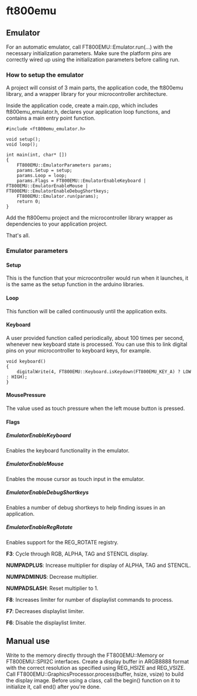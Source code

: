 # ft800emu #

## Emulator ##

For an automatic emulator, call FT800EMU::Emulator.run(...) with the 
necessary initialization parameters. Make sure the platform pins are 
correctly wired up using the initialization parameters before calling 
run. 

### How to setup the emulator ###

A project will consist of 3 main parts, the application code, the 
ft800emu library, and a wrapper library for your microcontroller 
architecture. 

Inside the application code, create a main.cpp, which includes 
ft800emu_emulator.h, declares your application loop functions, and 
contains a main entry point function. 

    #include <ft800emu_emulator.h>

    void setup();
    void loop();

    int main(int, char* [])
    {
        FT800EMU::EmulatorParameters params;
        params.Setup = setup;
        params.Loop = loop;
        params.Flags = FT800EMU::EmulatorEnableKeyboard | FT800EMU::EmulatorEnableMouse | FT800EMU::EmulatorEnableDebugShortkeys;
        FT800EMU::Emulator.run(params);
        return 0;
    }

Add the ft800emu project and the microcontroller library wrapper as 
dependencies to your application project. 

That's all. 

### Emulator parameters ###

#### Setup ####

This is the function that your microcontroller would run when it 
launches, it is the same as the setup function in the arduino libraries. 

#### Loop ####

This function will be called continuously until the application exits. 

#### Keyboard ####

A user provided function called periodically, about 100 times per 
second, whenever new keyboard state is processed. You can use this to 
link digital pins on your microcontroller to keyboard keys, for example. 

    void keyboard()
	{
	    digitalWrite(4, FT800EMU::Keyboard.isKeydown(FT800EMU_KEY_A) ? LOW : HIGH);
	}

#### MousePressure ####

The value used as touch pressure when the left mouse button is pressed. 

#### Flags ####

##### EmulatorEnableKeyboard #####

Enables the keyboard functionality in the emulator. 

##### EmulatorEnableMouse #####

Enables the mouse cursor as touch input in the emulator. 

##### EmulatorEnableDebugShortkeys #####

Enables a number of debug shortkeys to help finding issues in an 
application. 

##### EmulatorEnableRegRotate #####

Enables support for the REG_ROTATE registry.

__F3__: Cycle through RGB, ALPHA, TAG and STENCIL display. 

__NUMPADPLUS__: Increase multiplier for display of ALPHA, TAG and STENCIL. 

__NUMPADMINUS__: Decrease multiplier. 

__NUMPADSLASH__: Reset multiplier to 1. 

__F8__: Increases limiter for number of displaylist commands to process. 

__F7__: Decreases displaylist limiter. 

__F6__: Disable the displaylist limiter. 

## Manual use ##

Write to the memory directly through the FT800EMU::Memory or 
FT800EMU::SPII2C interfaces. Create a display buffer in ARGB8888 format 
with the correct resolution as specified using REG_HSIZE and REG_VSIZE. 
Call FT800EMU::GraphicsProcessor.process(buffer, hsize, vsize) to build 
the display image. Before using a class, call the begin() function on it 
to initialize it, call end() after you're done. 

